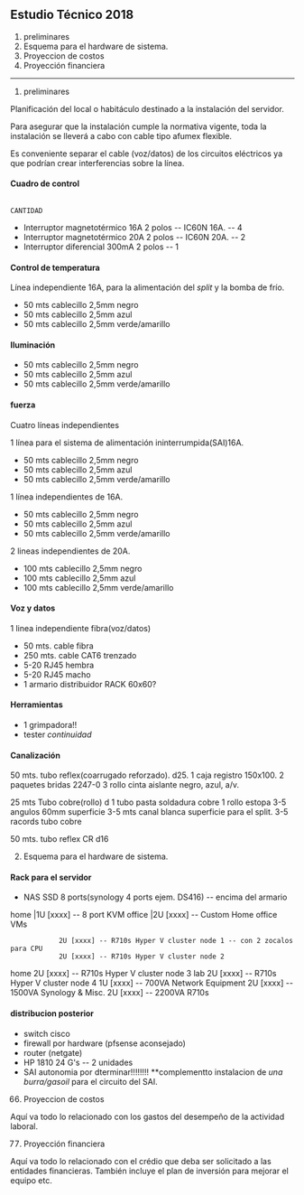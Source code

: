 ## Estudio Técnico 2018

1. preliminares
2. Esquema para el hardware de sistema.
66. Proyeccion de costos
77. Proyección financiera
---

1. preliminares

Planificación del local o habitáculo destinado a la instalación del servidor.

Para asegurar que la instalación cumple la normativa vigente, toda la instalación
se lleverá a cabo con cable tipo afumex flexible.

Es conveniente separar el cable (voz/datos) de los circuitos eléctricos
ya que podrían crear interferencias sobre la línea. 

#### Cuadro de control
																														CANTIDAD
- Interruptor magnetotérmico 16A 2 polos -- IC60N 16A. 	--		4
- Interruptor magnetotérmico 20A 2 polos -- IC60N 20A. 	--		2
- Interruptor diferencial 300mA	 2 polos							 	--	 	1

#### Control de temperatura

Línea independiente 16A, para la alimentación del _split_ y la bomba de frío.
- 50 mts cablecillo 2,5mm negro
- 50 mts cablecillo 2,5mm azul
- 50 mts cablecillo 2,5mm verde/amarillo

#### Iluminación

- 50 mts cablecillo 2,5mm negro
- 50 mts cablecillo 2,5mm azul
- 50 mts cablecillo 2,5mm verde/amarillo

#### fuerza
Cuatro líneas independientes 

1 línea para el sistema de alimentación ininterrumpida(SAI)16A.

- 50 mts cablecillo 2,5mm negro
- 50 mts cablecillo 2,5mm azul
- 50 mts cablecillo 2,5mm verde/amarillo

1 línea independientes de 16A.

- 50 mts cablecillo 2,5mm negro
- 50 mts cablecillo 2,5mm azul
- 50 mts cablecillo 2,5mm verde/amarillo

2 lineas independientes de 20A.

- 100 mts cablecillo 2,5mm negro
- 100 mts cablecillo 2,5mm azul
- 100 mts cablecillo 2,5mm verde/amarillo

#### Voz y datos
1 linea independiente fibra(voz/datos)
- 50 mts. cable fibra
- 250 mts. cable CAT6 trenzado
- 5-20 RJ45 hembra
- 5-20 RJ45 macho
- 1 armario distribuidor RACK 60x60?

#### Herramientas

- 1 grimpadora!!
- tester _continuidad_
#### Canalización 

50 mts. tubo reflex(coarrugado reforzado). d25.
1 caja registro 150x100.
2 paquetes bridas 2247-0
3 rollo cinta aislante negro, azul, a/v.

25 mts Tubo cobre(rollo) d
1 tubo pasta soldadura cobre
1 rollo estopa
3-5 angulos 60mm superficie
3-5 mts canal blanca superficie para el split.
3-5 racords tubo cobre

50 mts. tubo reflex CR d16

2. Esquema para el hardware de sistema.

#### Rack para el servidor

- NAS SSD 8 ports(synology 4 ports ejem. DS416) -- encima del armario

home   |1U [xxxx] -- 8 port KVM
office |2U [xxxx] -- Custom Home office VMs 

				2U [xxxx] -- R710s Hyper V cluster node 1 -- con 2 zocalos para CPU
				2U [xxxx] -- R710s Hyper V cluster node 2
home		2U [xxxx] -- R710s Hyper V cluster node 3
lab			2U [xxxx] -- R710s Hyper V cluster node 4
				1U [xxxx] -- 700VA Network Equipment
				2U [xxxx] -- 1500VA Synology & Misc.
				2U [xxxx] -- 2200VA R710s

#### distribucion posterior
- switch cisco
- firewall por hardware (pfsense aconsejado)
- router (netgate)
- HP 1810 24 G's -- 2 unidades
- SAI autonomia por dterminar!!!!!!!!
  **complementto instalacion de _una burra/gasoil_ para el circuito del SAI.
 
66. Proyeccion de costos

Aquí va todo lo relacionado con los gastos del desempeño de la actividad laboral.

77. Proyección financiera

Aquí va todo lo relacionado con el crédio que deba ser solicitado a las entidades
financieras. También incluye el plan de inversión para mejorar el equipo etc.



